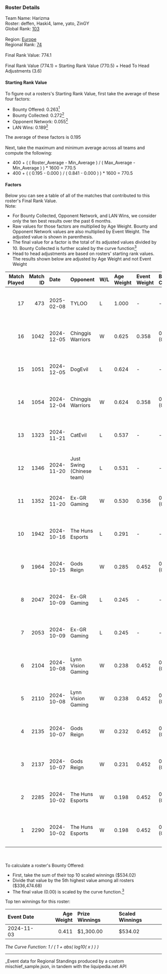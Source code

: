 ### Roster Details<br />
Team Name: Harizma<br />
Roster: deffen, Haski4, lame, yato, ZinGY<br />
Global Rank: [103](../../standings_global_2025_03_01.md)<br />
<br />
Region: [Europe]( ../../standings_europe_2025_03_01.md)<br />
Regional Rank: [74]( ../../standings_europe_2025_03_01.md)<br />
<br />
Final Rank Value:  774.1<br />
<br />
Final Rank Value (774.1) = Starting Rank Value (770.5) + Head To Head Adjustments (3.6)<br />

#### Starting Rank Value<br />
To figure out a rosters's Starting Rank Value, first take the average of these four factors:<br />
- Bounty Offered: 0.263[<sup>1</sup>](#table2)
- Bounty Collected: 0.272[<sup>2</sup>](#table1)
- Opponent Network: 0.055[<sup>2</sup>](#table1)
- LAN Wins: 0.189[<sup>2</sup>](#table1)

The average of these factors is 0.195<br />
<br />
Next, take the maximum and minimum average across all teams and compute the following:<br />
- 400 + ( ( Roster_Average - Min_Average ) / ( Max_Average - Min_Average ) ) * 1600 = 770.5
- 400 + ( ( 0.195 - 0.000 ) / ( 0.841 - 0.000 ) ) * 1600 = 770.5


#### Factors<br />
Below you can see a table of all of the matches that contributed to this roster's Final Rank Value.<br />
Note:<br />

- For Bounty Collected, Opponent Network, and LAN Wins, we consider only the ten best results over the past 6 months.
- Raw values for those factors are multiplied by Age Weight. Bounty and Opponent Network values are also multiplied by Event Weight. The adjusted value is shown in parenthesis.
- The final value for a factor is the total of its adjusted values divided by 10. Bounty Collected is further scaled by the curve function[<sup>3</sup>](#curveFunction)
- Head to head adjustments are based on rosters' starting rank values. The results shown below are adjusted by Age Weight and not Event Weight
<span id="table1"></span><br />


| Match Played | Match ID | Date       | Opponent                  | W/L | Age Weight | Event Weight | Bounty Collected | Opponent Network | LAN Wins  | H2H Adj. | Roster                              |
| -: | -: | :- | :- | :- | :- | :- | :- | :- | :- | -: | :- |
|           17 |      473 | 2025-02-08 | TYLOO                     | L   | 1.000      | -            | -                | -                | -         |   -11.59 | deffen, Haski4, lame, yato, ZinGY   |
|           16 |     1042 | 2024-12-05 | Chinggis Warriors         | W   | 0.625      | 0.358        | 0.016 (0.004)    | 0.555 (0.124)    | 0 (0.000) |    11.41 | deffen, Geneka, Haski4, lame, ZinGY |
|           15 |     1051 | 2024-12-05 | DogEvil                   | L   | 0.624      | -            | -                | -                | -         |   -15.42 | deffen, Geneka, Haski4, lame, ZinGY |
|           14 |     1054 | 2024-12-04 | Chinggis Warriors         | W   | 0.624      | 0.358        | 0.016 (0.004)    | 0.555 (0.124)    | 0 (0.000) |    11.38 | deffen, Geneka, Haski4, lame, ZinGY |
|           13 |     1323 | 2024-11-21 | CatEvil                   | L   | 0.537      | -            | -                | -                | -         |   -13.68 | deffen, Geneka, Haski4, lame, ZinGY |
|           12 |     1346 | 2024-11-20 | Just Swing (Chinese team) | L   | 0.531      | -            | -                | -                | -         |   -10.99 | deffen, Geneka, Haski4, lame, ZinGY |
|           11 |     1352 | 2024-11-20 | Ex-GR Gaming              | W   | 0.530      | 0.356        | 0.011 (0.002)    | 0.096 (0.018)    | 0 (0.000) |     7.88 | deffen, Geneka, Haski4, lame, ZinGY |
|           10 |     1942 | 2024-10-16 | The Huns Esports          | L   | 0.291      | -            | -                | -                | -         |    -2.29 | deffen, Haski4, lame, Sange, ZinGY  |
|            9 |     1964 | 2024-10-15 | Gods Reign                | W   | 0.285      | 0.452        | 0.014 (0.002)    | 0.360 (0.046)    | 1 (0.285) |     6.10 | deffen, Haski4, lame, Sange, ZinGY  |
|            8 |     2047 | 2024-10-09 | Ex-GR Gaming              | L   | 0.245      | -            | -                | -                | -         |    -4.35 | deffen, Haski4, lame, Sange, ZinGY  |
|            7 |     2053 | 2024-10-09 | Ex-GR Gaming              | L   | 0.245      | -            | -                | -                | -         |    -4.44 | deffen, Haski4, lame, Sange, ZinGY  |
|            6 |     2104 | 2024-10-08 | Lynn Vision Gaming        | W   | 0.238      | 0.452        | 0.011 (0.001)    | 0.301 (0.032)    | 1 (0.238) |     4.66 | deffen, Haski4, lame, Sange, ZinGY  |
|            5 |     2110 | 2024-10-08 | Lynn Vision Gaming        | W   | 0.238      | 0.452        | 0.011 (0.001)    | 0.301 (0.032)    | 1 (0.238) |     4.75 | deffen, Haski4, lame, Sange, ZinGY  |
|            4 |     2135 | 2024-10-07 | Gods Reign                | W   | 0.232      | 0.452        | 0.014 (0.001)    | 0.360 (0.038)    | 1 (0.232) |     5.11 | deffen, Haski4, lame, Sange, ZinGY  |
|            3 |     2137 | 2024-10-07 | Gods Reign                | W   | 0.231      | 0.452        | 0.014 (0.001)    | 0.360 (0.038)    | 1 (0.231) |     5.19 | deffen, Haski4, lame, Sange, ZinGY  |
|            2 |     2285 | 2024-10-02 | The Huns Esports          | W   | 0.198      | 0.452        | 0.025 (0.002)    | 0.516 (0.046)    | 1 (0.198) |     4.89 | deffen, Haski4, lame, Sange, ZinGY  |
|            1 |     2290 | 2024-10-02 | The Huns Esports          | W   | 0.198      | 0.452        | 0.025 (0.002)    | 0.516 (0.046)    | 1 (0.198) |     4.94 | deffen, Haski4, lame, Sange, ZinGY  |

<br />
<span id="table2"></span><br />
To calculate a roster's Bounty Offered:<br />

- First, take the sum of their top 10 scaled winnings ($534.02)
- Divide that value by the 5th highest value among all rosters ($336,474.68)
- The final value (0.00) is scaled by the curve function.[<sup>3</sup>](#curveFunction)

Top ten winnings for this roster:<br />

| Event Date | Age Weight | Prize Winnings | Scaled Winnings |
| :- | -: | :- | :- |
| 2024-11-03 |      0.411 | $1,300.00      | $534.02         |


<span id="curveFunction"></span>_The Curve Function: 1 / ( 1 + abs( log10( x ) ) )_<br />

---
_Event data for Regional Standings produced by a custom mischief_sample.json, in tandem with the liquipedia.net API<br />
